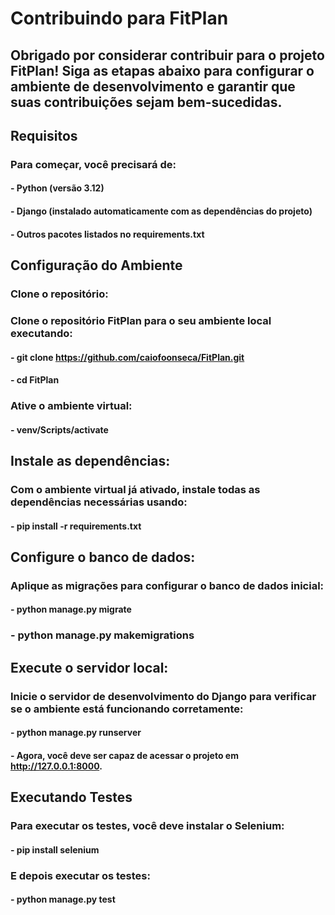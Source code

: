 # Contribuindo para FitPlan
## Obrigado por considerar contribuir para o projeto FitPlan! Siga as etapas abaixo para configurar o ambiente de desenvolvimento e garantir que suas contribuições sejam bem-sucedidas.

## Requisitos
### Para começar, você precisará de:

#### - Python (versão 3.12)
#### - Django (instalado automaticamente com as dependências do projeto)
#### - Outros pacotes listados no requirements.txt

## Configuração do Ambiente

### Clone o repositório: 
### Clone o repositório FitPlan para o seu ambiente local executando:

#### - git clone https://github.com/caiofoonseca/FitPlan.git
#### - cd FitPlan

### Ative o ambiente virtual:

#### - venv/Scripts/activate

## Instale as dependências: 
### Com o ambiente virtual já ativado, instale todas as dependências necessárias usando:

#### - pip install -r requirements.txt

## Configure o banco de dados: 
### Aplique as migrações para configurar o banco de dados inicial:

#### - python manage.py migrate

### - python manage.py makemigrations

## Execute o servidor local: 
### Inicie o servidor de desenvolvimento do Django para verificar se o ambiente está funcionando corretamente:

#### - python manage.py runserver

#### - Agora, você deve ser capaz de acessar o projeto em http://127.0.0.1:8000.

## Executando Testes
### Para executar os testes, você deve instalar o Selenium:

#### - pip install selenium

### E depois executar os testes:

#### - python manage.py test
